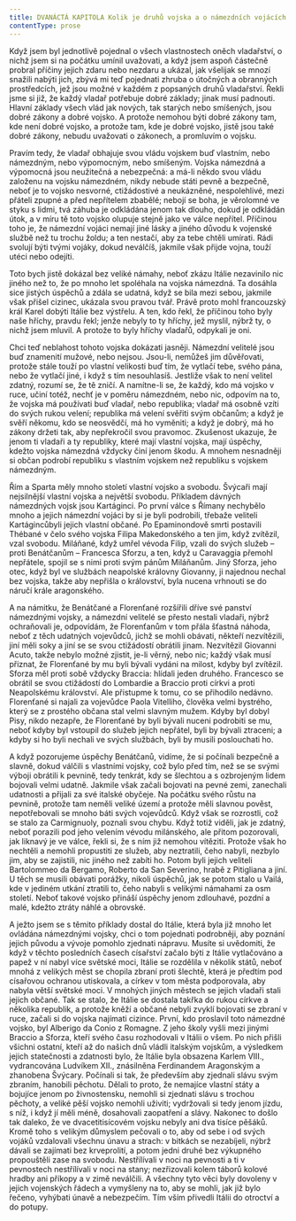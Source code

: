 ```yaml
---
title: DVANÁCTÁ KAPITOLA Kolik je druhů vojska a o námezdních vojácích
contentType: prose
---
```


Když jsem byl jednotlivě pojednal o všech vlastnostech oněch vladařství, o nichž jsem si na počátku umínil uvažovati, a když jsem aspoň částečně probral příčiny jejich zdaru nebo nezdaru a ukázal, jak všelijak se mnozí snažili nabýti jich, zbývá mi teď pojednati zhruba o útočných a obranných prostředcích, jež jsou možné v každém z popsaných druhů vladařství. Řekli jsme si již, že každý vladař potřebuje dobré základy; jinak musí padnouti. Hlavní základy všech vlád jak nových, tak starých nebo smíšených, jsou dobré zákony a dobré vojsko. A protože nemohou býti dobré zákony tam, kde není dobré vojsko, a protože tam, kde je dobré vojsko, jistě jsou také dobré zákony, nebudu uvažovati o zákonech, a promluvím o vojsku.

Pravím tedy, že vladař obhajuje svou vládu vojskem buď vlastním, nebo námezdným, nebo výpomocným, nebo smíšeným. Vojska námezdná a výpomocná jsou neužitečná a nebezpečná: a má-li někdo svou vládu založenu na vojsku námezdném, nikdy nebude státi pevně a bezpečně, neboť je to vojsko nesvorné, ctižádostivé a neukázněné, nespolehlivé, mezi přáteli zpupné a před nepřítelem zbabělé; nebojí se boha, je věrolomné ve styku s lidmi, tvá záhuba je odkládána jenom tak dlouho, dokud je odkládán útok, a v míru tě toto vojsko olupuje stejně jako ve válce nepřítel. Příčinou toho je, že námezdní vojáci nemají jiné lásky a jiného důvodu k vojenské službě než tu trochu žoldu; a ten nestačí, aby za tebe chtěli umírati. Rádi svolují býti tvými vojáky, dokud neválčíš, jakmile však přijde vojna, touží utéci nebo odejíti.

Toto bych jistě dokázal bez veliké námahy, neboť zkázu Itálie nezavinilo nic jiného než to, že po mnoho let spoléhala na vojska námezdná. Ta dosáhla sice jistých úspěchů a zdála se udatná, když se bila mezi sebou, jakmile však přišel cizinec, ukázala svou pravou tvář. Právě proto mohl francouzský král Karel dobýti Itálie bez výstřelu. A ten, kdo řekl, že příčinou toho byly naše hříchy, pravdu řekl; jenže nebyly to ty hříchy, jež myslil, nýbrž ty, o nichž jsem mluvil. A protože to byly hříchy vladařů, odpykali je oni.

Chci teď neblahost tohoto vojska dokázati jasněji. Námezdní velitelé jsou buď znamenití mužové, nebo nejsou. Jsou-li, nemůžeš jim důvěřovati, protože stále touží po vlastní velikosti buď tím, že vytlačí tebe, svého pána, nebo že vytlačí jiné, i když s tím nesouhlasíš. Jestliže však to není velitel zdatný, rozumí se, že tě zničí. A namítne-li se, že každý, kdo má vojsko v ruce, učiní totéž, nechť je v poměru námezdném, nebo nic, odpovím na to, že vojska má používati buď vladař, nebo republika; vladař má osobně vzíti do svých rukou velení; republika má velení svěřiti svým občanům; a když je svěří někomu, kdo se neosvědčí, má ho vyměniti; a když je dobrý, má ho zákony držeti tak, aby nepřekročil svou pravomoc. Zkušenost ukazuje, že jenom ti vladaři a ty republiky, které mají vlastní vojska, mají úspěchy, kdežto vojska námezdná vždycky činí jenom škodu. A mnohem nesnadněji si občan podrobí republiku s vlastním vojskem než republiku s vojskem námezdným.

Řím a Sparta měly mnoho století vlastní vojsko a svobodu. Švýcaři mají nejsilnější vlastní vojska a největší svobodu. Příkladem dávných námezdných vojsk jsou Kartáginci. Po první válce s Římany nechybělo mnoho a jejich námezdní vojáci by si je byli podrobili, třebaže veliteli Kartágincůbyli jejich vlastní občané. Po Epaminondově smrti postavili Thébané v čelo svého vojska Filipa Makedonského a ten jim, když zvítězil, vzal svobodu. Miláňané, když umřel vévoda Filip, vzali do svých služeb – proti Benátčanům – Francesca Sforzu, a ten, když u Caravaggia přemohl nepřátele, spojil se s nimi proti svým pánům Miláňanům. Jiný Sforza, jeho otec, když byl ve službách neapolské královny Giovanny, ji najednou nechal bez vojska, takže aby nepřišla o království, byla nucena vrhnouti se do náručí krále aragonského.

A na námitku, že Benátčané a Florenťané rozšířili dříve své panství námezdnými vojsky, a námezdní velitelé se přesto nestali vladaři, nýbrž ochraňovali je, odpovídám, že Florenťanům v tom přála šťastná náhoda, neboť z těch udatných vojevůdců, jichž se mohli obávati, někteří nezvítězili, jiní měli soky a jiní se se svou ctižádostí obrátili jinam. Nezvítězil Giovanni Acuto, takže nebylo možné zjistit, je-li věrný, nebo nic; každý však musí přiznat, že Florenťané by mu byli bývali vydáni na milost, kdyby byl zvítězil. Sforza měl proti sobě vždycky Braccia: hlídali jeden druhého. Francesco se obrátil se svou ctižádostí do Lombardie a Braccio proti církvi a proti Neapolskému království. Ale přistupme k tomu, co se přihodilo nedávno. Florenťané si najali za vojevůdce Paola Vitelliho, člověka velmi bystrého, který se z prostého občana stal velmi slavným mužem. Kdyby byl dobyl Pisy, nikdo nezapře, že Florenťané by byli bývali nuceni podrobiti se mu, neboť kdyby byl vstoupil do služeb jejich nepřátel, byli by bývali ztraceni; a kdyby si ho byli nechali ve svých službách, byli by musili poslouchati ho.

A když pozorujeme úspěchy Benátčanů, vidíme, že si počínali bezpečně a slavně, dokud válčili s vlastními vojsky, což bylo před tím, než se se svými výboji obrátili k pevnině, tedy tenkrát, kdy se šlechtou a s ozbrojeným lidem bojovali velmi udatně. Jakmile však začali bojovati na pevné zemi, zanechali udatnosti a přijali za své italské obyčeje. Na počátku svého růstu na pevnině, protože tam neměli veliké území a protože měli slavnou pověst, nepotřebovali se mnoho báti svých vojevůdců. Když však se rozrostli, což se stalo za Carmignuoly, poznali svou chybu. Když totiž viděli, jak je zdatný, neboť porazili pod jeho velením vévodu milánského, ale přitom pozorovali, jak liknavý je ve válce, řekli si, že s ním již nemohou vítěziti. Protože však ho nechtěli a nemohli propustiti ze služeb, aby neztratili, čeho nabyli, nezbylo jim, aby se zajistili, nic jiného než zabíti ho. Potom byli jejich veliteli Bartolommeo da Bergamo, Roberto da San Severino, hrabě z Pitigliana a jiní. U těch se musili obávati porážky, nikoli úspěchů, jak se potom stalo u Vailá, kde v jediném utkání ztratili to, čeho nabyli s velikými námahami za osm století. Neboť takové vojsko přináší úspěchy jenom zdlouhavé, pozdní a malé, kdežto ztráty náhlé a obrovské.

A ježto jsem se s těmito příklady dostal do Itálie, která byla již mnoho let ovládána námezdnými vojsky, chci o tom pojednati podrobněji, aby poznání jejich původu a vývoje pomohlo zjednati nápravu. Musíte si uvědomiti, že když v těchto posledních časech císařství začalo býti z Itálie vytlačováno a papež v ní nabyl více světské moci, Itálie se rozdělila v několik států, neboť mnohá z velikých měst se chopila zbraní proti šlechtě, která je předtím pod císařovou ochranou utiskovala, a církev v tom města podporovala, aby nabyla větší světské moci. V mnohých jiných městech se jejich vladaři stali jejich občané. Tak se stalo, že Itálie se dostala takřka do rukou církve a několika republik, a protože kněží a občané nebyli zvyklí bojovati se zbraní v ruce, začali si do vojska najímati cizince. První, kdo proslavil toto námezdné vojsko, byl Alberigo da Conio z Romagne. Z jeho školy vyšli mezi jinými Braccio a Sforza, kteří svého času rozhodovali v Itálii o všem. Po nich přišli všichni ostatní, kteří až do našich dnů vládli italským vojskům, a výsledkem jejich statečnosti a zdatnosti bylo, že Itálie byla obsazena Karlem VIII., vydrancována Ludvíkem XII., znásilněna Ferdinandem Aragonským a zhanobena Švýcary. Počínali si tak, že především aby zjednali slávu svým zbraním, hanobili pěchotu. Dělali to proto, že nemajíce vlastní státy a bojujíce jenom po živnostensku, nemohli si zjednati slávu s trochou pěchoty, a veliké pěší vojsko nemohli uživiti; vydržovali si tedy jenom jízdu, s níž, i když jí měli méně, dosahovali zaopatření a slávy. Nakonec to došlo tak daleko, že ve dvacetitisícovém vojsku nebyly ani dva tisíce pěšáků. Kromě toho s velikým důmyslem pečovali o to, aby od sebe i od svých vojáků vzdalovali všechnu únavu a strach: v bitkách se nezabíjeli, nýbrž dávali se zajímati bez krveprolití, a potom jedni druhé bez výkupného propouštěli zase na svobodu. Nestřílívali v noci na pevnosti a ti v pevnostech nestřílívali v noci na stany; nezřizovali kolem táborů kolové hradby ani příkopy a v zimě neválčili. A všechny tyto věci byly dovoleny v jejich vojenských řádech a vymyšleny na to, aby se mohli, jak již bylo řečeno, vyhýbati únavě a nebezpečím. Tím vším přivedli Itálii do otroctví a do potupy.
